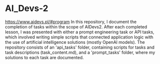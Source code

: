 # AI_Devs-2
https://www.aidevs.pl/#program
In this repository, I document the completion of tasks within the scope of AIDevs2. After each completed lesson, I was presented with either a prompt engineering task or API tasks, which involved writing simple scripts that connected application logic with the use of artificial intelligence solutions (mostly OpenAI models). The repository consists of an 'api_tasks' folder, containing scripts for tasks and task descriptions (task_content.md), and a 'prompt_tasks' folder, where my solutions to each task are documented.
